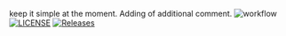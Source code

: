 keep it simple at the moment. Adding of additional comment.
![workflow](https://github.com/DonisioRash/sem/actions/workflows/main.yml/badge.svg)
[![LICENSE](https://img.shields.io/github/license/DonisioRash/devops.svg?style=flat-square)](https://github.com/DonisioRash/devops/blob/master/LICENSE)
[![Releases](https://img.shields.io/github/release/DonisioRash/devops/all.svg?style=flat-square)](https://github.com/DonisioRash/devops/releases)